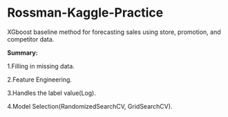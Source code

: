 # Rossman-Kaggle-Practice

XGboost baseline method for forecasting sales using store, promotion, and competitor data.

**Summary:**

1.Filling in missing data.

2.Feature Engineering.

3.Handles the label value(Log).

4.Model Selection(RandomizedSearchCV, GridSearchCV).


